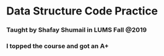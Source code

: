 # Data Structure Code Practice
### Taught by Shafay Shumail in LUMS Fall @2019
### I topped the course and got an A+
